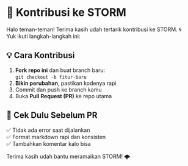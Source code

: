 # 🙌 Kontribusi ke STORM

Halo teman-teman! Terima kasih udah tertarik kontribusi ke STORM. 🌀  
Yuk ikuti langkah-langkah ini:

## 💡 Cara Kontribusi

1. **Fork repo ini** dan buat branch baru:  
   `git checkout -b fitur-baru`
2. **Bikin perubahan**, pastikan kodenya rapi
3. Commit dan push ke branch kamu
4. Buka **Pull Request (PR)** ke repo utama

## 🧪 Cek Dulu Sebelum PR

✅ Tidak ada error saat dijalankan  
✅ Format markdown rapi dan konsisten  
✅ Tambahkan komentar kalo bisa  

Terima kasih udah bantu meramaikan STORM! 🌩️
